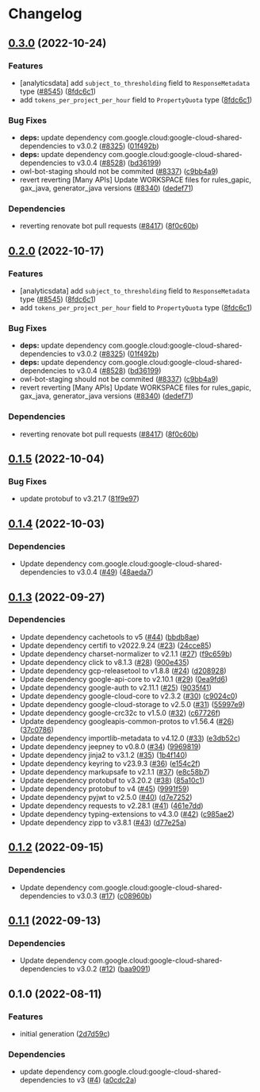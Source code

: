# Changelog

## [0.3.0](https://github.com/googleapis/google-cloud-java/compare/google-cloud-cloudcommerceconsumerprocurement-v0.2.1-SNAPSHOT...google-cloud-cloudcommerceconsumerprocurement-v0.3.0) (2022-10-24)


### Features

* [analyticsdata] add `subject_to_thresholding` field to `ResponseMetadata` type ([#8545](https://github.com/googleapis/google-cloud-java/issues/8545)) ([8fdc6c1](https://github.com/googleapis/google-cloud-java/commit/8fdc6c1f10f88f30f4d1407579d645f75366b4cf))
* add `tokens_per_project_per_hour` field to `PropertyQuota` type ([8fdc6c1](https://github.com/googleapis/google-cloud-java/commit/8fdc6c1f10f88f30f4d1407579d645f75366b4cf))


### Bug Fixes

* **deps:** update dependency com.google.cloud:google-cloud-shared-dependencies to v3.0.2 ([#8325](https://github.com/googleapis/google-cloud-java/issues/8325)) ([01f492b](https://github.com/googleapis/google-cloud-java/commit/01f492be424acdb90edb23ba66656aeff7cf39eb))
* **deps:** update dependency com.google.cloud:google-cloud-shared-dependencies to v3.0.4 ([#8528](https://github.com/googleapis/google-cloud-java/issues/8528)) ([bd36199](https://github.com/googleapis/google-cloud-java/commit/bd361998ac4eb7c78eef3b3eac39aef31a0cf44e))
* owl-bot-staging should not be commited ([#8337](https://github.com/googleapis/google-cloud-java/issues/8337)) ([c9bb4a9](https://github.com/googleapis/google-cloud-java/commit/c9bb4a97aa19032b78c86c951fe9920f24ac4eec))
* revert reverting [Many APIs] Update WORKSPACE files for rules_gapic, gax_java, generator_java versions ([#8340](https://github.com/googleapis/google-cloud-java/issues/8340)) ([dedef71](https://github.com/googleapis/google-cloud-java/commit/dedef71f600e85b1c38e7110f5ffd44bf2ba32b4))


### Dependencies

* reverting renovate bot pull requests ([#8417](https://github.com/googleapis/google-cloud-java/issues/8417)) ([8f0c60b](https://github.com/googleapis/google-cloud-java/commit/8f0c60bde446acccc665eb7894723632eefc3503))

## [0.2.0](https://github.com/googleapis/google-cloud-java/compare/google-cloud-cloudcommerceconsumerprocurement-v0.1.5...google-cloud-cloudcommerceconsumerprocurement-v0.2.0) (2022-10-17)


### Features

* [analyticsdata] add `subject_to_thresholding` field to `ResponseMetadata` type ([#8545](https://github.com/googleapis/google-cloud-java/issues/8545)) ([8fdc6c1](https://github.com/googleapis/google-cloud-java/commit/8fdc6c1f10f88f30f4d1407579d645f75366b4cf))
* add `tokens_per_project_per_hour` field to `PropertyQuota` type ([8fdc6c1](https://github.com/googleapis/google-cloud-java/commit/8fdc6c1f10f88f30f4d1407579d645f75366b4cf))


### Bug Fixes

* **deps:** update dependency com.google.cloud:google-cloud-shared-dependencies to v3.0.2 ([#8325](https://github.com/googleapis/google-cloud-java/issues/8325)) ([01f492b](https://github.com/googleapis/google-cloud-java/commit/01f492be424acdb90edb23ba66656aeff7cf39eb))
* **deps:** update dependency com.google.cloud:google-cloud-shared-dependencies to v3.0.4 ([#8528](https://github.com/googleapis/google-cloud-java/issues/8528)) ([bd36199](https://github.com/googleapis/google-cloud-java/commit/bd361998ac4eb7c78eef3b3eac39aef31a0cf44e))
* owl-bot-staging should not be commited ([#8337](https://github.com/googleapis/google-cloud-java/issues/8337)) ([c9bb4a9](https://github.com/googleapis/google-cloud-java/commit/c9bb4a97aa19032b78c86c951fe9920f24ac4eec))
* revert reverting [Many APIs] Update WORKSPACE files for rules_gapic, gax_java, generator_java versions ([#8340](https://github.com/googleapis/google-cloud-java/issues/8340)) ([dedef71](https://github.com/googleapis/google-cloud-java/commit/dedef71f600e85b1c38e7110f5ffd44bf2ba32b4))


### Dependencies

* reverting renovate bot pull requests ([#8417](https://github.com/googleapis/google-cloud-java/issues/8417)) ([8f0c60b](https://github.com/googleapis/google-cloud-java/commit/8f0c60bde446acccc665eb7894723632eefc3503))

## [0.1.5](https://github.com/googleapis/java-cloudcommerceconsumerprocurement/compare/v0.1.4...v0.1.5) (2022-10-04)


### Bug Fixes

* update protobuf to v3.21.7 ([81f9e97](https://github.com/googleapis/java-cloudcommerceconsumerprocurement/commit/81f9e97fc7e6f405a673a0d5f7eb2cb0a306e87f))

## [0.1.4](https://github.com/googleapis/java-cloudcommerceconsumerprocurement/compare/v0.1.3...v0.1.4) (2022-10-03)


### Dependencies

* Update dependency com.google.cloud:google-cloud-shared-dependencies to v3.0.4 ([#49](https://github.com/googleapis/java-cloudcommerceconsumerprocurement/issues/49)) ([48aeda7](https://github.com/googleapis/java-cloudcommerceconsumerprocurement/commit/48aeda7906f94b32a278d2b0d0a41bb0fff1d9ae))

## [0.1.3](https://github.com/googleapis/java-cloudcommerceconsumerprocurement/compare/v0.1.2...v0.1.3) (2022-09-27)


### Dependencies

* Update dependency cachetools to v5 ([#44](https://github.com/googleapis/java-cloudcommerceconsumerprocurement/issues/44)) ([bbdb8ae](https://github.com/googleapis/java-cloudcommerceconsumerprocurement/commit/bbdb8ae940ae2761828d95ced4cbe9481185600f))
* Update dependency certifi to v2022.9.24 ([#23](https://github.com/googleapis/java-cloudcommerceconsumerprocurement/issues/23)) ([24cce85](https://github.com/googleapis/java-cloudcommerceconsumerprocurement/commit/24cce8564d35128b357a2e1bb247f332d7686a74))
* Update dependency charset-normalizer to v2.1.1 ([#27](https://github.com/googleapis/java-cloudcommerceconsumerprocurement/issues/27)) ([f9c659b](https://github.com/googleapis/java-cloudcommerceconsumerprocurement/commit/f9c659be38e5d6df4cd2d0f6b13d6be603b52654))
* Update dependency click to v8.1.3 ([#28](https://github.com/googleapis/java-cloudcommerceconsumerprocurement/issues/28)) ([900e435](https://github.com/googleapis/java-cloudcommerceconsumerprocurement/commit/900e4354404a3c26599db9fac54edcdc7bbc4e9b))
* Update dependency gcp-releasetool to v1.8.8 ([#24](https://github.com/googleapis/java-cloudcommerceconsumerprocurement/issues/24)) ([d208928](https://github.com/googleapis/java-cloudcommerceconsumerprocurement/commit/d20892898c79000cea7c4edfa7bbc1211263b1ec))
* Update dependency google-api-core to v2.10.1 ([#29](https://github.com/googleapis/java-cloudcommerceconsumerprocurement/issues/29)) ([0ea9fd6](https://github.com/googleapis/java-cloudcommerceconsumerprocurement/commit/0ea9fd69074483698c94ea83d533059de26a4bc9))
* Update dependency google-auth to v2.11.1 ([#25](https://github.com/googleapis/java-cloudcommerceconsumerprocurement/issues/25)) ([9035f41](https://github.com/googleapis/java-cloudcommerceconsumerprocurement/commit/9035f411ad4f38159f567f70f6e5376e20148559))
* Update dependency google-cloud-core to v2.3.2 ([#30](https://github.com/googleapis/java-cloudcommerceconsumerprocurement/issues/30)) ([c9024c0](https://github.com/googleapis/java-cloudcommerceconsumerprocurement/commit/c9024c0d465192eea3546013417f73ec54ad7ea0))
* Update dependency google-cloud-storage to v2.5.0 ([#31](https://github.com/googleapis/java-cloudcommerceconsumerprocurement/issues/31)) ([55997e9](https://github.com/googleapis/java-cloudcommerceconsumerprocurement/commit/55997e9ab8454c7fdcd72d261f7013bb94f96d1e))
* Update dependency google-crc32c to v1.5.0 ([#32](https://github.com/googleapis/java-cloudcommerceconsumerprocurement/issues/32)) ([c67726f](https://github.com/googleapis/java-cloudcommerceconsumerprocurement/commit/c67726fe71d215f7021c93d4b599fe36dbe3bbd0))
* Update dependency googleapis-common-protos to v1.56.4 ([#26](https://github.com/googleapis/java-cloudcommerceconsumerprocurement/issues/26)) ([37c0786](https://github.com/googleapis/java-cloudcommerceconsumerprocurement/commit/37c0786af54b9cfa98371141f9571efb8c2b7729))
* Update dependency importlib-metadata to v4.12.0 ([#33](https://github.com/googleapis/java-cloudcommerceconsumerprocurement/issues/33)) ([e3db52c](https://github.com/googleapis/java-cloudcommerceconsumerprocurement/commit/e3db52c5ffdce11292c0d5f68b95830b4babc671))
* Update dependency jeepney to v0.8.0 ([#34](https://github.com/googleapis/java-cloudcommerceconsumerprocurement/issues/34)) ([9969819](https://github.com/googleapis/java-cloudcommerceconsumerprocurement/commit/9969819ec7b7bf012e3a98c647d05f433d6b3ec3))
* Update dependency jinja2 to v3.1.2 ([#35](https://github.com/googleapis/java-cloudcommerceconsumerprocurement/issues/35)) ([1b4f140](https://github.com/googleapis/java-cloudcommerceconsumerprocurement/commit/1b4f1407a0573177d035fbfa2bc7c8d7b2db7032))
* Update dependency keyring to v23.9.3 ([#36](https://github.com/googleapis/java-cloudcommerceconsumerprocurement/issues/36)) ([e154c2f](https://github.com/googleapis/java-cloudcommerceconsumerprocurement/commit/e154c2fc99f9b02dbdaf06abffc0c64d36e4075a))
* Update dependency markupsafe to v2.1.1 ([#37](https://github.com/googleapis/java-cloudcommerceconsumerprocurement/issues/37)) ([e8c58b7](https://github.com/googleapis/java-cloudcommerceconsumerprocurement/commit/e8c58b7081fddf3f33fc0c0fabd2537ee16d2bfd))
* Update dependency protobuf to v3.20.2 ([#38](https://github.com/googleapis/java-cloudcommerceconsumerprocurement/issues/38)) ([85a10c1](https://github.com/googleapis/java-cloudcommerceconsumerprocurement/commit/85a10c151131a04b146697479e42b707431b96e7))
* Update dependency protobuf to v4 ([#45](https://github.com/googleapis/java-cloudcommerceconsumerprocurement/issues/45)) ([9991f59](https://github.com/googleapis/java-cloudcommerceconsumerprocurement/commit/9991f59d3b2209e2b8d39a74c49205041e300562))
* Update dependency pyjwt to v2.5.0 ([#40](https://github.com/googleapis/java-cloudcommerceconsumerprocurement/issues/40)) ([d7e7252](https://github.com/googleapis/java-cloudcommerceconsumerprocurement/commit/d7e7252176ea3f2b352bbe84398b1c96eba3cc69))
* Update dependency requests to v2.28.1 ([#41](https://github.com/googleapis/java-cloudcommerceconsumerprocurement/issues/41)) ([461e7dd](https://github.com/googleapis/java-cloudcommerceconsumerprocurement/commit/461e7dd610c762449c5b6ac8c2633f4f6ee590f5))
* Update dependency typing-extensions to v4.3.0 ([#42](https://github.com/googleapis/java-cloudcommerceconsumerprocurement/issues/42)) ([c985ae2](https://github.com/googleapis/java-cloudcommerceconsumerprocurement/commit/c985ae207a41610306f8ca69f7a0c1281cf96ce4))
* Update dependency zipp to v3.8.1 ([#43](https://github.com/googleapis/java-cloudcommerceconsumerprocurement/issues/43)) ([d77e25a](https://github.com/googleapis/java-cloudcommerceconsumerprocurement/commit/d77e25a69b67f0e2b1b369b70481afec3e1ab895))

## [0.1.2](https://github.com/googleapis/java-cloudcommerceconsumerprocurement/compare/v0.1.1...v0.1.2) (2022-09-15)


### Dependencies

* Update dependency com.google.cloud:google-cloud-shared-dependencies to v3.0.3 ([#17](https://github.com/googleapis/java-cloudcommerceconsumerprocurement/issues/17)) ([c08960b](https://github.com/googleapis/java-cloudcommerceconsumerprocurement/commit/c08960b629fac374f9f5797e1cf19bad119f44d0))

## [0.1.1](https://github.com/googleapis/java-cloudcommerceconsumerprocurement/compare/v0.1.0...v0.1.1) (2022-09-13)


### Dependencies

* Update dependency com.google.cloud:google-cloud-shared-dependencies to v3.0.2 ([#12](https://github.com/googleapis/java-cloudcommerceconsumerprocurement/issues/12)) ([baa9091](https://github.com/googleapis/java-cloudcommerceconsumerprocurement/commit/baa909151106fa48b58405dd9c2fdfa2abc05fec))

## 0.1.0 (2022-08-11)


### Features

* initial generation ([2d7d59c](https://github.com/googleapis/java-cloudcommerceconsumerprocurement/commit/2d7d59c81f4d0dd860b929dff65037619da869e8))


### Dependencies

* update dependency com.google.cloud:google-cloud-shared-dependencies to v3 ([#4](https://github.com/googleapis/java-cloudcommerceconsumerprocurement/issues/4)) ([a0cdc2a](https://github.com/googleapis/java-cloudcommerceconsumerprocurement/commit/a0cdc2aefc7215a0777cdab5829ec7b55dc03b55))
